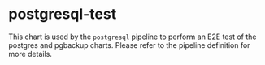 # postgresql-test

This chart is used by the `postgresql` pipeline to perform an E2E test of the
postgres and pgbackup charts. Please refer to the pipeline definition for more details.
